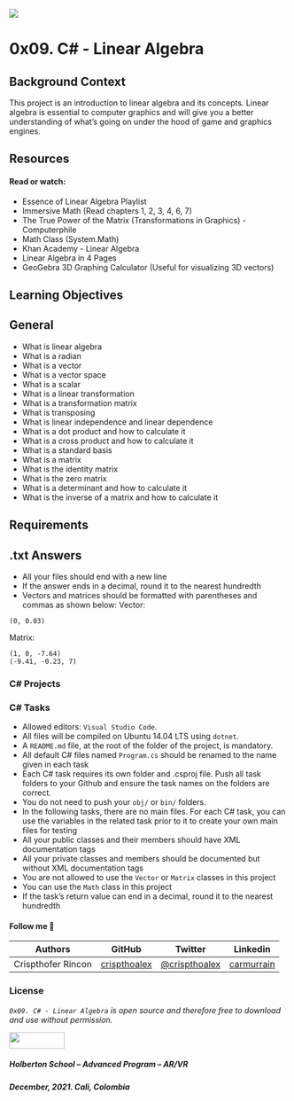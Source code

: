 ![](https://media.boingboing.net/wp-content/uploads/2016/11/bcf.png)

# 0x09. C# - Linear Algebra

## Background Context
This project is an introduction to linear algebra and its concepts. Linear algebra is essential to computer graphics and will give you a better understanding of what’s going on under the hood of game and graphics engines.

## Resources
#### Read or watch:

* Essence of Linear Algebra Playlist
* Immersive Math (Read chapters 1, 2, 3, 4, 6, 7)
* The True Power of the Matrix (Transformations in Graphics) - Computerphile
* Math Class (System.Math)
* Khan Academy - Linear Algebra
* Linear Algebra in 4 Pages
* GeoGebra 3D Graphing Calculator (Useful for visualizing 3D vectors)


## Learning Objectives

## General

* What is linear algebra
* What is a radian
* What is a vector
* What is a vector space
* What is a scalar
* What is a linear transformation
* What is a transformation matrix
* What is transposing
* What is linear independence and linear dependence
* What is a dot product and how to calculate it
* What is a cross product and how to calculate it
* What is a standard basis
* What is a matrix
* What is the identity matrix
* What is the zero matrix
* What is a determinant and how to calculate it
* What is the inverse of a matrix and how to calculate it

## Requirements
## .txt Answers
* All your files should end with a new line
* If the answer ends in a decimal, round it to the nearest hundredth
* Vectors and matrices should be formatted with parentheses and commas as shown below:
Vector:
````
(0, 0.03)
````
Matrix:
````
(1, 0, -7.64)
(-9.41, -0.23, 7)
````
### C# Projects

### C# Tasks
* Allowed editors: ``Visual Studio Code``.
* All files will be compiled on Ubuntu 14.04 LTS using ``dotnet``.
* A ``README.md`` file, at the root of the folder of the project, is mandatory.
* All default C# files named ``Program.cs`` should be renamed to the name given in each task
* Each C# task requires its own folder and .csproj file. Push all task folders to your Github and ensure the task names on the folders are correct.
* You do not need to push your ``obj/`` or ``bin/`` folders.
* In the following tasks, there are no main files. For each C# task, you can use the variables in the related task prior to it to create your own main files for testing
* All your public classes and their members should have XML documentation tags
* All your private classes and members should be documented but without XML documentation tags
* You are not allowed to use the ``Vector`` or ``Matrix`` classes in this project
* You can use the ``Math`` class in this project
* If the task’s return value can end in a decimal, round it to the nearest hundredth


#### Follow me 💬

| Authors | GitHub | Twitter | Linkedin |
| :---: | :---: | :---: | :---: |
| Crispthofer Rincon | [crispthoalex](https://github.com/crispthoalex) | [@crispthoalex](https://twitter.com/crispthoalex) | [carmurrain](https://www.linkedin.com/in/carmurrain) |

### License
*`0x09. C# - Linear Algebra` is open source and therefore free to download and use without permission.*

<a href="url"><img src="https://www.holbertonschool.com/holberton-logo.png" align="middle" width="100" height="30"></a>

##### Holberton School – Advanced Program – AR/VR
##### December, 2021. Cali, Colombia